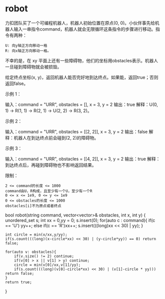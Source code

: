 # robot
力扣团队买了一个可编程机器人，机器人初始位置在原点(0, 0)。小伙伴事先给机器人输入一串指令command，机器人就会无限循环这条指令的步骤进行移动。指令有两种：

    U: 向y轴正方向移动一格
    R: 向x轴正方向移动一格。

不幸的是，在 xy 平面上还有一些障碍物，他们的坐标用obstacles表示。机器人一旦碰到障碍物就会被损毁。

给定终点坐标(x, y)，返回机器人能否完好地到达终点。如果能，返回true；否则返回false。

 

示例 1：

输入：command = "URR", obstacles = [], x = 3, y = 2
输出：true
解释：U(0, 1) -> R(1, 1) -> R(2, 1) -> U(2, 2) -> R(3, 2)。

示例 2：

输入：command = "URR", obstacles = [[2, 2]], x = 3, y = 2
输出：false
解释：机器人在到达终点前会碰到(2, 2)的障碍物。

示例 3：

输入：command = "URR", obstacles = [[4, 2]], x = 3, y = 2
输出：true
解释：到达终点后，再碰到障碍物也不影响返回结果。

 

限制：

    2 <= command的长度 <= 1000
    command由U，R构成，且至少有一个U，至少有一个R
    0 <= x <= 1e9, 0 <= y <= 1e9
    0 <= obstacles的长度 <= 1000
    obstacles[i]不为原点或者终点
    
   
   
   bool robot(string command, vector<vector<int>>& obstacles, int x, int y) {
    unordered_set<long> s;
    int xx = 0,yy = 0;
    s.insert(0);
    for(auto c : command){
        if(c == 'U') yy++;
        else if(c == 'R')xx++;
        s.insert(((long)xx << 30) | yy);
    }
      
    int circle = min(x/xx,y/yy);
    if(s.count(((long)(x-circle*xx) << 30) | (y-circle*yy)) == 0) return false;
    
    for(auto v: obstacles){
        if(v.size() != 2) continue;
        if(v[0] > x || v[1] > y) continue;
        circle = min(v[0]/xx,v[1]/yy);
        if(s.count(((long)(v[0]-circle*xx) << 30) | (v[1]-circle * yy))) return false;
    }
    return true;
}


